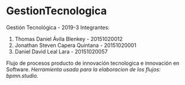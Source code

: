 # GestionTecnologica
Gestión Tecnológica - 2019-3
Integrantes: 
<ol>
<li>Thomas Daniel Ávila Blenkey  -  20151020012</li> 
<li>Jonathan Steven Capera Quintana - 20151020001</li> 
<li>Daniel David Leal Lara - 20151020057</li>
</ol>

Flujo de procesos producto de innovación tecnologica e innovación en Software.
<i>Herramienta usada para la elaboracion de los flujos: bpmn.studio.</i></br>
